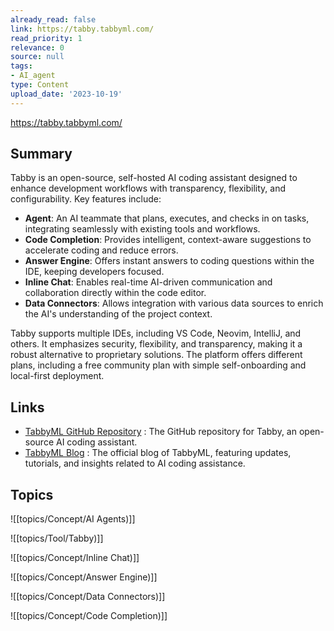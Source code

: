 ```yaml
---
already_read: false
link: https://tabby.tabbyml.com/
read_priority: 1
relevance: 0
source: null
tags:
- AI_agent
type: Content
upload_date: '2023-10-19'
---
```


https://tabby.tabbyml.com/
## Summary

Tabby is an open-source, self-hosted AI coding assistant designed to enhance development workflows with transparency, flexibility, and configurability. Key features include:

- **Agent**: An AI teammate that plans, executes, and checks in on tasks, integrating seamlessly with existing tools and workflows.
- **Code Completion**: Provides intelligent, context-aware suggestions to accelerate coding and reduce errors.
- **Answer Engine**: Offers instant answers to coding questions within the IDE, keeping developers focused.
- **Inline Chat**: Enables real-time AI-driven communication and collaboration directly within the code editor.
- **Data Connectors**: Allows integration with various data sources to enrich the AI's understanding of the project context.

Tabby supports multiple IDEs, including VS Code, Neovim, IntelliJ, and others. It emphasizes security, flexibility, and transparency, making it a robust alternative to proprietary solutions. The platform offers different plans, including a free community plan with simple self-onboarding and local-first deployment.
## Links

- [TabbyML GitHub Repository](https://github.com/TabbyML/tabby) : The GitHub repository for Tabby, an open-source AI coding assistant.
- [TabbyML Blog](https://tabby.tabbyml.com/blog) : The official blog of TabbyML, featuring updates, tutorials, and insights related to AI coding assistance.

## Topics

![[topics/Concept/AI Agents)]]

![[topics/Tool/Tabby)]]

![[topics/Concept/Inline Chat)]]

![[topics/Concept/Answer Engine)]]

![[topics/Concept/Data Connectors)]]

![[topics/Concept/Code Completion)]]